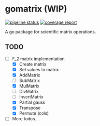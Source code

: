 # gomatrix (WIP)

[![pipeline status](https://git.noc.ruhr-uni-bochum.de/danieljankowski/gomatrix/badges/master/pipeline.svg)](https://git.noc.ruhr-uni-bochum.de/danieljankowski/gomatrix/commits/master)
[![coverage report](https://git.noc.ruhr-uni-bochum.de/danieljankowski/gomatrix/badges/master/coverage.svg)](https://git.noc.ruhr-uni-bochum.de/danieljankowski/gomatrix/commits/master)


A go package for scientific matrix operations.


## TODO

- [ ] F_2 matrix implementation
  - [x] Create matrix
  - [x] Set values to matrix
  - [x] AddMatrix
  - [ ] SubMatrix
  - [x] MulMatrix
  - [ ] DivMatrix
  - [ ] InvertMatrix
  - [x] Partial gauss
  - [x] Transpose
  - [x] Permute (cols)
- [ ] More todos...